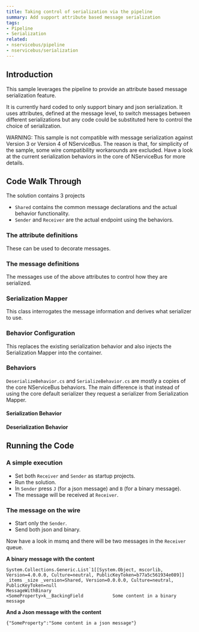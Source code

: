 ```yaml
---
title: Taking control of serialization via the pipeline 
summary: Add support attribute based message serialization
tags:
- Pipeline
- Serialization
related:
- nservicebus/pipeline
- nservicebus/serialization
---
```


## Introduction

This sample leverages the pipeline to provide an attribute based message serialization feature. 

It is currently hard coded to only support binary and json serialization. It uses attributes, defined at the message level, to switch messages between different serializations but any code could be substituted here to control the choice of serialization.

WARNING: This sample is not compatible with message serialization against Version 3 or Version 4 of NServiceBus. The reason is that, for simplicity of the sample, some wire compatibility workarounds are excluded. Have a look at the current serialization behaviors in the core of NServiceBus for more details.

## Code Walk Through

The solution contains 3 projects

 * `Shared` contains the common message declarations and the actual behavior functionality.
 * `Sender` and `Receiver` are the actual endpoint using the behaviors.

### The attribute definitions 

These can be used to decorate messages. 

<!-- import attributes -->

### The message definitions

The messages use of the above attributes to control how they are serialized.

<!-- import message-definitions -->

### Serialization Mapper

This class interrogates the message information and derives what serializer to use.

<!-- import serialization-mapper -->

### Behavior Configuration

This replaces the existing serialization behavior and also injects the Serialization Mapper into the container.

<!-- import behavior-configuration -->

### Behaviors

`DeserializeBehavior.cs` and `SerializeBehavior.cs` are mostly a copies of the core NServiceBus behaviors. The main difference is that instead of using the core default serializer they request a serializer from Serialization Mapper.

#### Serialization Behavior

<!-- import serialize-behavior -->

#### Deserialization Behavior

<!-- import deserialize-behavor -->

## Running the Code

### A simple execution

 * Set both `Receiver` and `Sender` as startup projects.
 * Run the solution.
 * In `Sender` press `J` (for a json message) and `B` (for a binary message).
 * The message will be received at `Receiver`.

### The message on the wire

 * Start only the `Sender`.
 * Send both json and binary. 

Now have a look in msmq and there will be two messages in the 
`Receiver` queue.

**A binary message with the content** 

```
System.Collections.Generic.List`1[[System.Object, mscorlib, Version=4.0.0.0, Culture=neutral, PublicKeyToken=b77a5c561934e089]]
_items _size _version=Shared, Version=0.0.0.0, Culture=neutral, PublicKeyToken=null
MessageWithBinary
<SomeProperty>k__BackingField           Some content in a binary message 
```

**And a Json message with the content**

```
{"SomeProperty":"Some content in a json message"}
```
